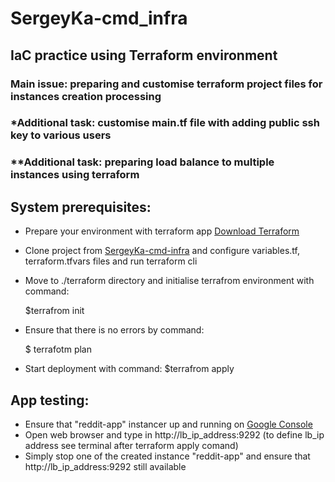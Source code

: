 # SergeyKa-cmd_infra
## IaC practice using Terraform environment
### Main issue: preparing and customise terraform project files for instances creation processing
### *Additional task: customise main.tf file with adding public ssh key to various users
### **Additional task: preparing load balance to multiple instances using terraform

## System prerequisites:
  + Prepare your environment with terraform app [Download Terraform](https://www.terraform.io/downloads.html)
  + Clone project from [SergeyKa-cmd-infra](https://github.com/Otus-DevOps-2019-08/SergeyKa-cmd_infra.git) and configure variables.tf, terraform.tfvars files and run terraform cli
  + Move to ./terraform directory and initialise terrafrom environment with command:
  
    $terrafrom init
  
  + Ensure that there is no errors by command:
  
    $ terrafotm plan
  + Start deployment with command:
    $terrafrom apply
    
  ## App testing:
  + Ensure that "reddit-app" instancer up and running on [Google Console](https://console.cloud.google.com/compute)
  + Open web browser and type in http://lb_ip_address:9292 (to define lb_ip address see terminal after terraform apply comand)
  + Simply stop one of the created instance "reddit-app" and ensure that http://lb_ip_address:9292 still available
